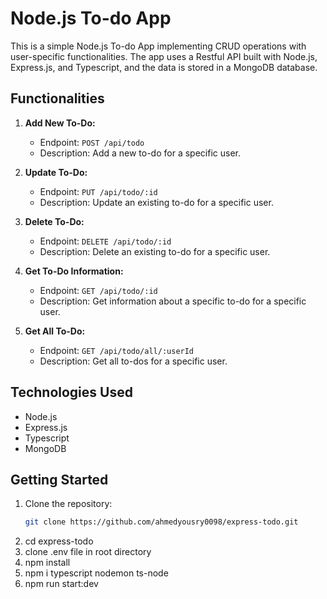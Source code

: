 # Node.js To-do App

This is a simple Node.js To-do App implementing CRUD operations with user-specific functionalities. The app uses a Restful API built with Node.js, Express.js, and Typescript, and the data is stored in a MongoDB database.

## Functionalities

1. **Add New To-Do:**
   - Endpoint: `POST /api/todo`
   - Description: Add a new to-do for a specific user.

2. **Update To-Do:**
   - Endpoint: `PUT /api/todo/:id`
   - Description: Update an existing to-do for a specific user.

3. **Delete To-Do:**
   - Endpoint: `DELETE /api/todo/:id`
   - Description: Delete an existing to-do for a specific user.

4. **Get To-Do Information:**
   - Endpoint: `GET /api/todo/:id`
   - Description: Get information about a specific to-do for a specific user.

5. **Get All To-Do:**
   - Endpoint: `GET /api/todo/all/:userId`
   - Description: Get all to-dos for a specific user.

## Technologies Used

- Node.js
- Express.js
- Typescript
- MongoDB

## Getting Started

1. Clone the repository:
   ```bash
   git clone https://github.com/ahmedyousry0098/express-todo.git
2. cd express-todo
3. clone .env file in root directory
4. npm install
5. npm i typescript nodemon ts-node
6. npm run start:dev
